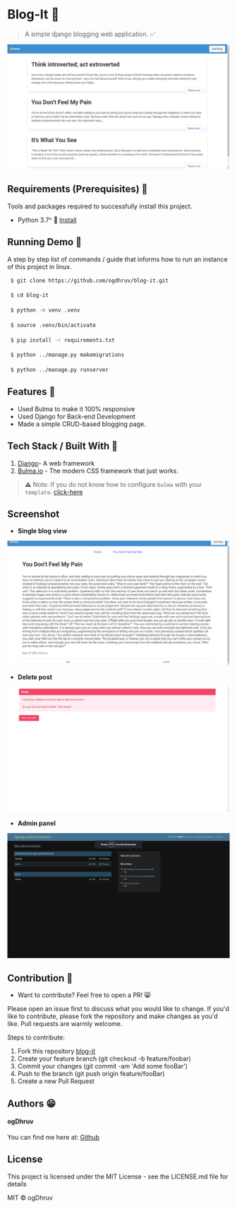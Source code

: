 # Blog-It 📰️

> A simple django blogging web application. ✅️

![demo](images/front-page.png)


## Requirements  (Prerequisites) 📝
Tools and packages required to successfully install this project.
* Python 3.7^ 🐍 [Install](https://python.org) 


## Running Demo 🔨
A step by step list of commands / guide that informs how to run an instance of this project in linux.
```sh
 $ git clone https://github.com/ogdhruv/blog-it.git

 $ cd blog-it

 $ python -m venv .venv

 $ source .venv/bin/activate

 $ pip install -r requirements.txt

 $ python ../manage.py makemigrations

 $ python ../manage.py runserver
```


## Features 🌟

* Used Bulma to make it 100% responsive
* Used Django for Back-end Development
* Made a simple CRUD-based blogging page.


## Tech Stack / Built With 📜️

1. [Django](https://www.djangoproject.com/)- A web framework
2. [Bulma.io](https://https://bulma.io/) - The modern CSS framework that just works.

> ⚠️ Note: If you do not know how to configure  `bulma` with your `template`. [click-here](https://bulma.io/documentation/overview/start/)

## Screenshot

* **Single blog view**

![Blog View](images/blog-page.png)

* **Delete post**

![](images/deletepost.png)

* **Admin panel**

![admin](images/admin.png)

## Contribution 🤝
- Want to contribute? Feel free to open a PR! 😸

Please open an issue first to discuss what you would like to change. If you'd like to contribute, please fork the repository and make changes as you'd like. Pull requests are warmly welcome.

Steps to contribute:
1. Fork this repository [blog-it](https://github.com/ogdhruv/blog-it.git)
2. Create your feature branch (git checkout -b feature/foobar)
3. Commit your changes (git commit -am 'Add some fooBar')
4. Push to the branch (git push origin feature/fooBar)
5. Create a new Pull Request

## Authors 😁️
 
#### ogDhruv
 
 You can find me here at:
[Github](https://github.com/ogdhruv)


## License
This project is licensed under the MIT License - see the LICENSE.md file for details

MIT © ogDhruv